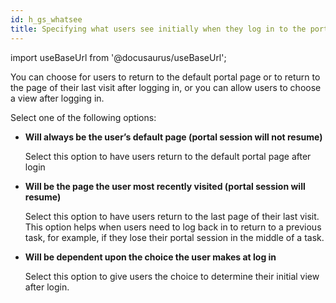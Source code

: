 ```yaml
---
id: h_gs_whatsee
title: Specifying what users see initially when they log in to the portal
---
```

import useBaseUrl from '@docusaurus/useBaseUrl';



You can choose for users to return to the default portal page or to return to the page of their last visit after logging in, or you can allow users to choose a view after logging in.

Select one of the following options:

-   **Will always be the user’s default page \(portal session will not resume\)**

    Select this option to have users return to the default portal page after login

-   **Will be the page the user most recently visited \(portal session will resume\)**

    Select this option to have users return to the last page of their last visit. This option helps when users need to log back in to return to a previous task, for example, if they lose their portal session in the middle of a task.

-   **Will be dependent upon the choice the user makes at log in**

    Select this option to give users the choice to determine their initial view after login.


